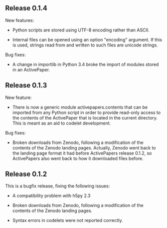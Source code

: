 Release 0.1.4
-------------

New features:

  - Python scripts are stored using UTF-8 encoding rather than ASCII.

  - Internal files can be opened using an option "encoding" argument.
    If this is used, strings read from and written to such files
    are unicode strings.

Bug fixes:

 - A change in importlib in Python 3.4 broke the import of modules
   stored in an ActivePaper.

Release 0.1.3
-------------

New feature:

 - There is now a generic module activepapers.contents that can be
   imported from any Python script in order to provide read-only
   access to the contents of the ActivePaper that is located in the
   current directory. This is meant as an aid to codelet development.

Bug fixes:

 - Broken downloads from Zenodo, following a modification of the contents
   of the Zenodo landing pages. Actually, Zenodo went back to the
   landing page format it had before ActivePapers release 0.1.2,
   so ActivePapers also went back to how it downloaded files before.


Release 0.1.2
-------------

This is a bugfix release, fixing the following issues:

 - A compatibility problem with h5py 2.3

 - Broken downloads from Zenodo, following a modification of the contents
   of the Zenodo landing pages.

 - Syntax errors in codelets were not reported correctly.
